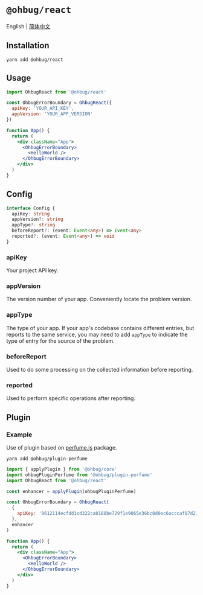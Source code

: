 # `@ohbug/react`

English | [简体中文](./README-zh_CN.md)

## Installation

```
yarn add @ohbug/react
```

## Usage

```jsx
import OhbugReact from '@ohbug/react'

const OhbugErrorBoundary = OhbugReact({
  apiKey: 'YOUR_API_KEY',
  appVersion: 'YOUR_APP_VERSION'
})

function App() {
  return (
    <div className="App">
      <OhbugErrorBoundary>
        <HelloWorld />
      </OhbugErrorBoundary>
    </div>
  )
}
```

## Config

```typescript
interface Config {
  apiKey: string
  appVersion?: string
  appType?: string
  beforeReport?: (event: Event<any>) => Event<any>
  reported?: (event: Event<any>) => void
}
```

### apiKey

Your project API key.

### appVersion

The version number of your app. Conveniently locate the problem version.

### appType

The type of your app. If your app's codebase contains different entries, but reports to the same service, you may need to add `appType` to indicate the type of entry for the source of the problem.

### beforeReport

Used to do some processing on the collected information before reporting.

### reported

Used to perform specific operations after reporting.

## Plugin

### Example

Use of plugin based on [perfume.js](https://github.com/Zizzamia/perfume.js) package.

```
yarn add @ohbug/plugin-perfume
```

```jsx
import { applyPlugin } from '@ohbug/core'
import ohbugPluginPerfume from '@ohbug/plugin-perfume'
import OhbugReact from '@ohbug/react'

const enhancer = applyPlugin(ohbugPluginPerfume)

const OhbugErrorBoundary = OhbugReact(
  {
    apiKey: '9612114ecfdd1cd322ca0188be729f1e9065e36bc0d0ec6acccaf87d21f57bc0'
  },
  enhancer
)

function App() {
  return (
    <div className="App">
      <OhbugErrorBoundary>
        <HelloWorld />
      </OhbugErrorBoundary>
    </div>
  )
}
```
